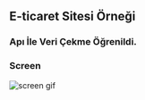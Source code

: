 ## E-ticaret Sitesi Örneği

### Apı İle Veri Çekme Öğrenildi.

### Screen

![screen gif](https://github.com/zeynepdeli/e-ticaret-html-css-js/assets/129688573/b3e3b75e-fe74-4029-8304-7ab84a263767)
